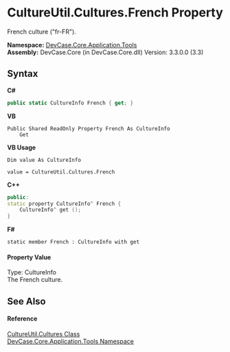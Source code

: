 # CultureUtil.Cultures.French Property 
 

French culture ("fr-FR").

**Namespace:**&nbsp;<a href="N_DevCase_Core_Application_Tools">DevCase.Core.Application.Tools</a><br />**Assembly:**&nbsp;DevCase.Core (in DevCase.Core.dll) Version: 3.3.0.0 (3.3)

## Syntax

**C#**<br />
``` C#
public static CultureInfo French { get; }
```

**VB**<br />
``` VB
Public Shared ReadOnly Property French As CultureInfo
	Get
```

**VB Usage**<br />
``` VB Usage
Dim value As CultureInfo

value = CultureUtil.Cultures.French

```

**C++**<br />
``` C++
public:
static property CultureInfo^ French {
	CultureInfo^ get ();
}
```

**F#**<br />
``` F#
static member French : CultureInfo with get

```


#### Property Value
Type: CultureInfo<br />The French culture.

## See Also


#### Reference
<a href="T_DevCase_Core_Application_Tools_CultureUtil_Cultures">CultureUtil.Cultures Class</a><br /><a href="N_DevCase_Core_Application_Tools">DevCase.Core.Application.Tools Namespace</a><br />